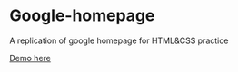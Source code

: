 # Google-homepage

A replication of google homepage for HTML&CSS practice

[Demo here](https://miaaaz.github.io/Google-homepage/)
